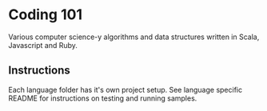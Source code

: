 # Coding 101

Various computer science-y algorithms and data structures written in Scala, Javascript and Ruby.

## Instructions

Each language folder has it's own project setup. See language specific README for instructions on testing and running samples.

